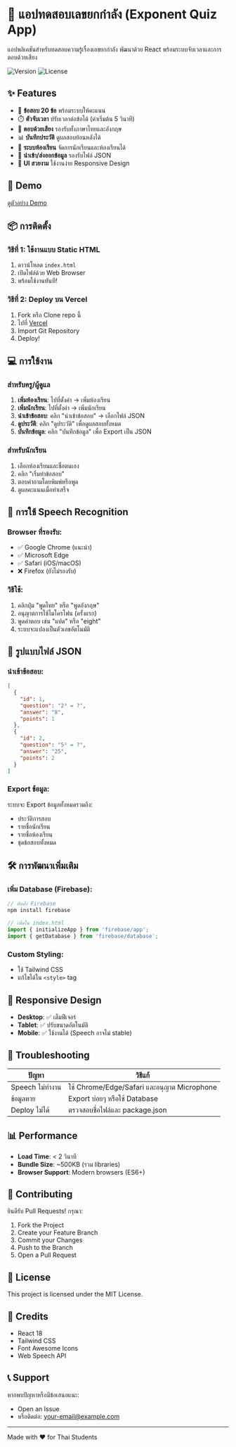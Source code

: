 # 🎯 แอปทดสอบเลขยกกำลัง (Exponent Quiz App)

แอปพลิเคชันสำหรับทดสอบความรู้เรื่องเลขยกกำลัง พัฒนาด้วย React พร้อมระบบจับเวลาและการตอบด้วยเสียง

![Version](https://img.shields.io/badge/version-1.0.0-blue.svg)
![License](https://img.shields.io/badge/license-MIT-green.svg)

## ✨ Features

- 📝 **ข้อสอบ 20 ข้อ** พร้อมระบบให้คะแนน
- ⏱️ **ตัวจับเวลา** ปรับเวลาต่อข้อได้ (ค่าเริ่มต้น 5 วินาที)
- 🎤 **ตอบด้วยเสียง** รองรับทั้งภาษาไทยและอังกฤษ
- 📊 **บันทึกประวัติ** ดูผลสอบย้อนหลังได้
- 👥 **ระบบห้องเรียน** จัดการนักเรียนและห้องเรียนได้
- 📁 **นำเข้า/ส่งออกข้อมูล** รองรับไฟล์ JSON
- 🎨 **UI สวยงาม** ใช้งานง่าย Responsive Design

## 🚀 Demo

[ดูตัวอย่าง Demo](https://your-app-name.vercel.app)

## 📦 การติดตั้ง

### วิธีที่ 1: ใช้งานแบบ Static HTML
1. ดาวน์โหลด `index.html`
2. เปิดไฟล์ด้วย Web Browser
3. พร้อมใช้งานทันที!

### วิธีที่ 2: Deploy บน Vercel
1. Fork หรือ Clone repo นี้
2. ไปที่ [Vercel](https://vercel.com)
3. Import Git Repository
4. Deploy!

## 💻 การใช้งาน

### สำหรับครู/ผู้ดูแล
1. **เพิ่มห้องเรียน**: ไปที่ตั้งค่า → เพิ่มห้องเรียน
2. **เพิ่มนักเรียน**: ไปที่ตั้งค่า → เพิ่มนักเรียน
3. **นำเข้าข้อสอบ**: คลิก "นำเข้าข้อสอบ" → เลือกไฟล์ JSON
4. **ดูประวัติ**: คลิก "ดูประวัติ" เพื่อดูผลสอบทั้งหมด
5. **บันทึกข้อมูล**: คลิก "บันทึกข้อมูล" เพื่อ Export เป็น JSON

### สำหรับนักเรียน
1. เลือกห้องเรียนและชื่อตนเอง
2. คลิก "เริ่มทำข้อสอบ"
3. ตอบคำถามโดยพิมพ์หรือพูด
4. ดูผลคะแนนเมื่อทำเสร็จ

## 🎤 การใช้ Speech Recognition

### Browser ที่รองรับ:
- ✅ Google Chrome (แนะนำ)
- ✅ Microsoft Edge
- ✅ Safari (iOS/macOS)
- ❌ Firefox (ยังไม่รองรับ)

### วิธีใช้:
1. คลิกปุ่ม "พูดไทย" หรือ "พูดอังกฤษ"
2. อนุญาตการใช้ไมโครโฟน (ครั้งแรก)
3. พูดคำตอบ เช่น "แปด" หรือ "eight"
4. ระบบจะแปลงเป็นตัวเลขอัตโนมัติ

## 📄 รูปแบบไฟล์ JSON

### นำเข้าข้อสอบ:
```json
[
  {
    "id": 1,
    "question": "2³ = ?",
    "answer": "8",
    "points": 1
  },
  {
    "id": 2,
    "question": "5² = ?",
    "answer": "25",
    "points": 2
  }
]
```

### Export ข้อมูล:
ระบบจะ Export ข้อมูลทั้งหมดรวมถึง:
- ประวัติการสอบ
- รายชื่อนักเรียน
- รายชื่อห้องเรียน
- ชุดข้อสอบทั้งหมด

## 🛠️ การพัฒนาเพิ่มเติม

### เพิ่ม Database (Firebase):
```javascript
// ติดตั้ง Firebase
npm install firebase

// เพิ่มใน index.html
import { initializeApp } from 'firebase/app';
import { getDatabase } from 'firebase/database';
```

### Custom Styling:
- ใช้ Tailwind CSS
- แก้ไขได้ใน `<style>` tag

## 📱 Responsive Design

- **Desktop**: ✅ เต็มฟีเจอร์
- **Tablet**: ✅ ปรับขนาดอัตโนมัติ
- **Mobile**: ✅ ใช้งานได้ (Speech อาจไม่ stable)

## 🔧 Troubleshooting

| ปัญหา | วิธีแก้ |
|-------|--------|
| Speech ไม่ทำงาน | ใช้ Chrome/Edge/Safari และอนุญาต Microphone |
| ข้อมูลหาย | Export บ่อยๆ หรือใช้ Database |
| Deploy ไม่ได้ | ตรวจสอบชื่อไฟล์และ package.json |

## 📊 Performance

- **Load Time**: < 2 วินาที
- **Bundle Size**: ~500KB (รวม libraries)
- **Browser Support**: Modern browsers (ES6+)

## 🤝 Contributing

ยินดีรับ Pull Requests! กรุณา:
1. Fork the Project
2. Create your Feature Branch
3. Commit your Changes
4. Push to the Branch
5. Open a Pull Request

## 📄 License

This project is licensed under the MIT License.

## 👏 Credits

- React 18
- Tailwind CSS
- Font Awesome Icons
- Web Speech API

## 📞 Support

หากพบปัญหาหรือมีข้อเสนอแนะ:
- Open an Issue
- หรือติดต่อ: your-email@example.com

---

Made with ❤️ for Thai Students
